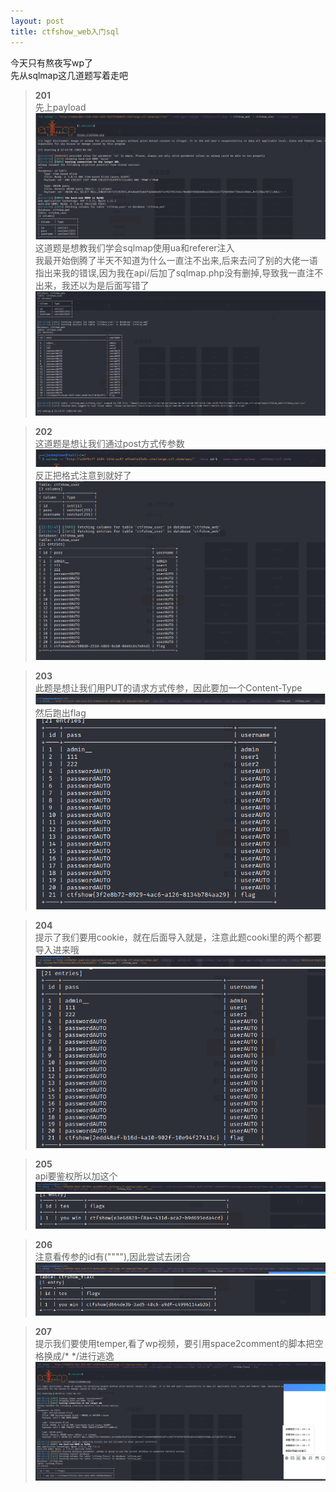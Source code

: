 ```yaml
---
layout: post
title: ctfshow_web入门sql
---
```

今天只有熬夜写wp了  
先从sqlmap这几道题写着走吧   
>**201**  
先上payload          
![201](/assets/images/201.png)        
这道题是想教我们学会sqlmap使用ua和referer注入      
我最开始倒腾了半天不知道为什么一直注不出来,后来去问了别的大佬一语指出来我的错误,因为我在api/后加了sqlmap.php没有删掉,导致我一直注不出来，我还以为是后面写错了       
![2011](/assets/images/2011.png)    

>**202**        
这道题是想让我们通过post方式传参数      
![202](/assets/images/202.png)          
反正把格式注意到就好了    
![2022](/assets/images/2022.png)       
  
>**203**   
此题是想让我们用PUT的请求方式传参，因此要加一个Content-Type
![203](/assets/images/203.png)   
然后跑出flag   
![203](/assets/images/2033.png)    

>**204**   
提示了我们要用cookie，就在后面导入就是，注意此题cooki里的两个都要导入进来哦   
![204](/assets/images/204.png)   
![2044](/assets/images/2044.png)    

>**205**    
api要鉴权所以加这个   
![205](/assets/images/205.png)   
![205](/assets/images/2055.png)    

>**206**    
注意看传参的id有(""""),因此尝试去闭合   
![206](/assets/images/206.png)    
![206](/assets/images/2066.png)    

>**207**   
提示我们要使用temper,看了wp视频，要引用space2comment的脚本把空格换成/* */进行逃逸   
![207](/assets/images/207.png)   

